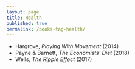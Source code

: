 ```yaml
---
layout: page
title: Health
published: true
permalink: /books-tag-health/
---
```


* Hargrove, _Playing With Movement_ (2014) 
* Payne & Barnett, _The Economists' Diet_ (2018) 
* Wells, _The Ripple Effect_ (2017) 
